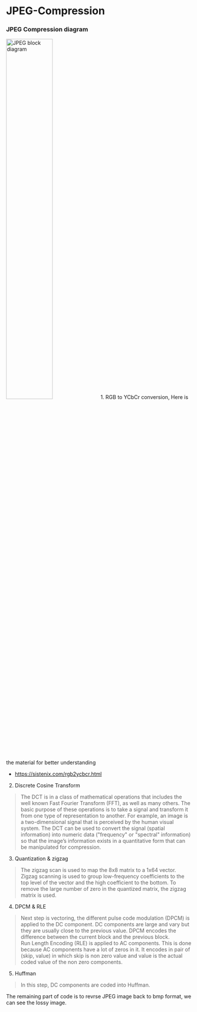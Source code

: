 # JPEG-Compression
### JPEG Compression diagram
<img src="https://iie.fing.edu.uy/investigacion/grupos/gti/timag/trabajos/2015/embebido/compressed.fld/image002.png" alt="JPEG block diagram" width="50%">
1. RGB to YCbCr conversion, Here is the material for better understanding<br>

* https://sistenix.com/rgb2ycbcr.html<br>

2. Discrete Cosine Transform<br>

> The DCT is in a class of mathematical operations that includes the well known Fast Fourier Transform (FFT), as well as many others. The basic purpose of these operations is to take a signal and transform it from one type of representation to another. For example, an image is a two-dimensional signal that is perceived by the human visual system. The DCT can be used to convert the signal (spatial information) into numeric data ("frequency" or "spectral" information) so that the image’s information exists in a quantitative form that can be manipulated for compression.<br>

3. Quantization & zigzag<br>

> The zigzag scan is used to map the 8x8 matrix to a 1x64 vector. Zigzag scanning is used to group low-frequency coefficients to the top level of the vector and the high coefficient to the bottom. To remove the large number of zero in the quantized matrix, the zigzag matrix is used.

4. DPCM & RLE<br>

> Next step is vectoring, the different pulse code modulation (DPCM) is applied to the DC component. DC components are large and vary but they are usually close to the previous value. DPCM encodes the difference between the current block and the previous block.<br>
> Run Length Encoding (RLE) is applied to AC components. This is done because AC components have a lot of zeros in it. It encodes in pair of (skip, value) in which skip is non zero value and value is the actual coded value of the non zero components.

5. Huffman<br>

> In this step, DC components are coded into Huffman.<br>

The remaining part of code is to revrse JPEG image back to bmp format, we can see the lossy image.
